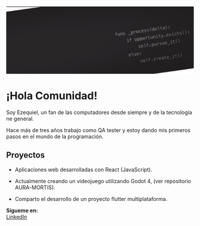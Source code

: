 ![LinkedinProfile](images/InProfile.png)

# ¡Hola Comunidad! 
Soy Ezequiel, un fan de las computadores desde siempre y de la tecnología ne general.

Hace más de tres años trabajo como QA tester y estoy dando mis primeros pasos en el mundo de la programación.


## Proyectos
- Aplicaciones web desarrolladas con React (JavaScript).

- Actualmente creando un videojuego utilizando Godot 4, (ver repositorio AURA-MORTIS).
  
- Comparto el desarrollo de un proyecto flutter multiplataforma.


**Sígueme en:**  
[LinkedIn](https://www.linkedin.com/in/ezequiel-coeli-softwareqadev/) 
